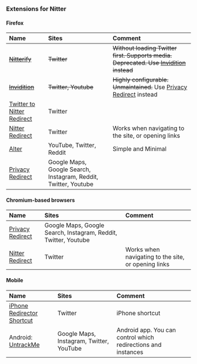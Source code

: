 ### Extensions for Nitter
#### Firefox
| Name                                                                                                 | Sites                                                           | Comment                                                                                                                                       |
| :--------------------------------------------------------------------------------------------------- | :-------------------------------------------------------------- | :-------------------------------------------------------------------------------------------------------------------------------------------- |
| ~~[Nitterify](https://addons.mozilla.org/firefox/addon/nitterify/)~~                                 | ~~Twitter~~                                                     | ~~Without loading Twitter first. Supports media. Deprecated. Use [Invidition](https://addons.mozilla.org/firefox/addon/invidition/) instead~~ |
| ~~[Invidition](https://addons.mozilla.org/firefox/addon/invidition/)~~                               | ~~Twitter, Youtube~~                                            | ~~Highly configurable. Unmaintained.~~ Use [Privacy Redirect](https://addons.mozilla.org/firefox/addon/privacy-redirect/) instead             |
| [Twitter to Nitter Redirect](https://addons.mozilla.org/firefox/addon/twitter-to-nitter-redirect/)   | Twitter                                                         |                                                                                                                                               |
| [Nitter Redirect](https://addons.mozilla.org/firefox/addon/nitter-redirect/)                         | Twitter                                                         | Works when navigating to the site, or opening links                                                                                           |
| [Alter](https://addons.mozilla.org/firefox/addon/alter/)                                             | YouTube, Twitter, Reddit | Simple and Minimal           |
| [Privacy Redirect](https://addons.mozilla.org/firefox/addon/privacy-redirect/)                       | Google Maps, Google Search, Instagram, Reddit, Twitter, Youtube |                                                                                                                                               |
#### Chromium-based browsers
| Name                                                                                                            | Sites                                                           | Comment                                             |
| :---------------------------------------------------------------------------------------------------            | :-------------------------------------------------------------- | :-------------------------------------------------- |
| [Privacy Redirect](https://chrome.google.com/webstore/detail/privacy-redirect/pmcmeagblkinmogikoikkdjiligflglb) | Google Maps, Google Search, Instagram, Reddit, Twitter, Youtube |                                                     |
| [Nitter Redirect](https://chrome.google.com/webstore/detail/nitter-redirect/mohaicophfnifehkkkdbcejkflmgfkof)   | Twitter                                                         | Works when navigating to the site, or opening links |
#### Mobile
| Name                                                                                            | Sites                                    | Comment                                                       |
| :---------------------------------------------------------------------------------------------- | :--------------------------------------- | :------------------------------------------------------------ |
| [iPhone Redirector Shortcut](https://www.icloud.com/shortcuts/3e90ac68c77b45eb82cb18dab519ff76) | Twitter                                  | iPhone shortcut                                               |
| Android: [UntrackMe](https://f-droid.org/packages/app.fedilab.nitterizeme/)                     | Google Maps, Instagram, Twitter, YouTube | Android app. You can control which redirections and instances |
